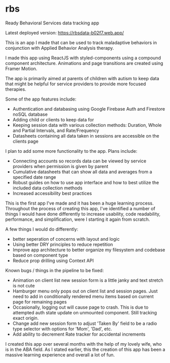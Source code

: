 # rbs
Ready Behavioral Services data tracking app

Latest deployed version: https://rbsdata-b02f7.web.app/

This is an app I made that can be used to track maladaptive behaviors 
in conjunction with Applied Behavior Analysis therapy. 

I made this app using ReactJS with styled-components using a compound component architecture. 
Animations and page transitions are created using Framer Motion.

The app is primarily aimed at parents of children with autism to keep data 
that might be helpful for service providers to provide more focused therapies.

Some of the app features include:

  * Authentication and databasing using Google Firebase Auth and Firestore noSQL database
  * Adding child or clients to keep data for
  * Keeping session data with various collection methods: Duration, Whole and Partial Intervals, and Rate/Frequency
  * Datasheets containing all data taken in sessions are accessible on the clients page

I plan to add some more functionality to the app. Plans include: 

  * Connecting accounts so records data can be viewed by service providers when permission is given by parent
  * Cumulative datasheets that can show all data and averages from a specified date range
  * Robust guides on how to use app interface and how to best utilize the included data collection methods
  * Increased accessibility best practices

This is the first app I've made and it has been a huge learning process. Throughout the process of 
creating this app, I've identified a number of things I would have done differently to increase 
usability, code readability, performance, and simplification, were I starting it again from scratch.


A few things I would do differently:

  * better seperation of concerns with layout and logic
  * Using better DRY principles to reduce repetition
  * Improve app architecture to better organize my filesystem and codebase based on component type
  * Reduce prop drilling using Context API

Known bugs / things in the pipeline to be fixed:
  * Animation on client list new session form is a little janky and text stretch is
    not cute
  * Hamburger menu only pops out on client list and session pages. Just need 
    to add in conditionally rendered menu items based on current page for remaining pages
  * Occasionally, logging out will cause page to crash. This is due to attempted auth state
    update on unmounted component. Still tracking exact origin.
  * Change add new session form to adjust 'Taken By' field to be a radio type
    selector with options for 'Mom', 'Dad', etc.
  * Add ability to decrement Rate tracker for accidental increments
    

  
I created this app over several months with the help of my lovely wife, who is in the ABA field. 
As I stated earlier, this the creation of this app has been a massive learning experience and overall a lot of fun.
  
